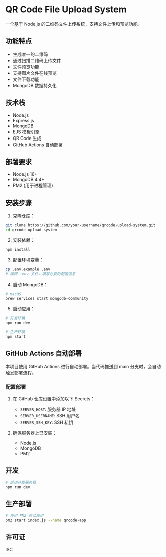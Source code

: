 # QR Code File Upload System

一个基于 Node.js 的二维码文件上传系统，支持文件上传和预览功能。

## 功能特点

- 生成唯一的二维码
- 通过扫描二维码上传文件
- 文件预览功能
- 支持图片文件在线预览
- 文件下载功能
- MongoDB 数据持久化

## 技术栈

- Node.js
- Express.js
- MongoDB
- EJS 模板引擎
- QR Code 生成
- GitHub Actions 自动部署

## 部署要求

- Node.js 16+
- MongoDB 4.4+
- PM2 (用于进程管理)

## 安装步骤

1. 克隆仓库：
```bash
git clone https://github.com/your-username/qrcode-upload-system.git
cd qrcode-upload-system
```

2. 安装依赖：
```bash
npm install
```

3. 配置环境变量：
```bash
cp .env.example .env
# 编辑 .env 文件，填写必要的配置信息
```

4. 启动 MongoDB：
```bash
# macOS
brew services start mongodb-community
```

5. 启动应用：
```bash
# 开发环境
npm run dev

# 生产环境
npm start
```

## GitHub Actions 自动部署

本项目使用 GitHub Actions 进行自动部署。当代码推送到 main 分支时，会自动触发部署流程。

### 配置部署

1. 在 GitHub 仓库设置中添加以下 Secrets：
   - `SERVER_HOST`: 服务器 IP 地址
   - `SERVER_USERNAME`: SSH 用户名
   - `SERVER_SSH_KEY`: SSH 私钥

2. 确保服务器上已安装：
   - Node.js
   - MongoDB
   - PM2

## 开发

```bash
# 启动开发服务器
npm run dev
```

## 生产部署

```bash
# 使用 PM2 启动应用
pm2 start index.js --name qrcode-app
```

## 许可证

ISC 